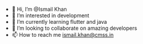 - 👋 Hi, I’m @Ismail Khan
- 👀 I’m interested in development
- 🌱 I’m currently learning flutter and java
- 💞️ I’m looking to collaborate on amazing developers
- 📫 How to reach me ismail.khan@cmss.in

<!---
ismailkhan885/ismailkhan885 is a ✨ Full time flutter developer && UI/UX designer ✨ repository because its `README.md` (this file) appears on your GitHub profile.
You can click the Preview link to take a look at your changes.
--->
